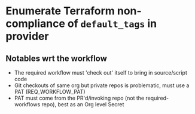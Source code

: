 # Enumerate Terraform non-compliance of `default_tags` in provider

## Notables wrt the workflow

- The required workflow must 'check out' itself to bring in source/script code
- Git checkouts of same org but private repos is problematic, must use a PAT (REQ_WORKFLOW_PAT)
- PAT must come from the PR'd/invoking repo (not the required-workflows repo), best as an Org level Secret